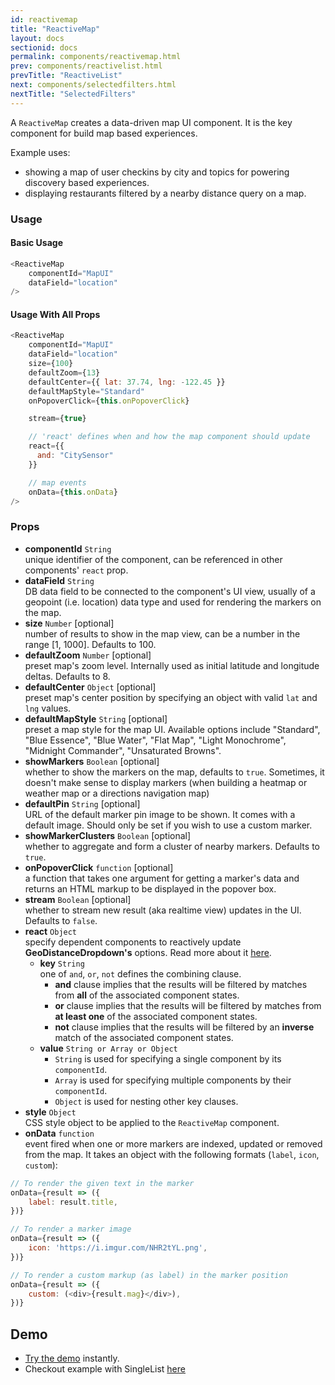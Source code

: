 ```yaml
---
id: reactivemap
title: "ReactiveMap"
layout: docs
sectionid: docs
permalink: components/reactivemap.html
prev: components/reactivelist.html
prevTitle: "ReactiveList"
next: components/selectedfilters.html
nextTitle: "SelectedFilters"
---
```


A `ReactiveMap` creates a data-driven map UI component. It is the key component for build map based experiences.

Example uses:
* showing a map of user checkins by city and topics for powering discovery based experiences.
* displaying restaurants filtered by a nearby distance query on a map.

### Usage

#### Basic Usage

```js
<ReactiveMap
    componentId="MapUI"
    dataField="location"
/>
```

#### Usage With All Props

```js
<ReactiveMap
    componentId="MapUI"
    dataField="location"
    size={100}
    defaultZoom={13}
    defaultCenter={{ lat: 37.74, lng: -122.45 }}
    defaultMapStyle="Standard"
    onPopoverClick={this.onPopoverClick}

    stream={true}

    // 'react' defines when and how the map component should update
    react={{
      and: "CitySensor"
    }}

    // map events
    onData={this.onData}
/>
```

### Props

- **componentId** `String`  
    unique identifier of the component, can be referenced in other components' `react` prop.
- **dataField** `String`  
    DB data field to be connected to the component's UI view, usually of a geopoint (i.e. location) data type and used for rendering the markers on the map.
- **size** `Number` [optional]  
    number of results to show in the map view, can be a number in the range [1, 1000]. Defaults to 100.
- **defaultZoom** `Number` [optional]  
    preset map's zoom level. Internally used as initial latitude and longitude deltas. Defaults to 8.
- **defaultCenter** `Object` [optional]  
    preset map's center position by specifying an object with valid `lat` and `lng` values.
- **defaultMapStyle** `String` [optional]  
    preset a map style for the map UI. Available options include "Standard", "Blue Essence", "Blue Water", "Flat Map", "Light Monochrome", "Midnight Commander", "Unsaturated Browns".
- **showMarkers** `Boolean` [optional]  
    whether to show the markers on the map, defaults to `true`. Sometimes, it doesn't make sense to display markers (when building a heatmap or weather map or a directions navigation map)
- **defaultPin** `String` [optional]  
    URL of the default marker pin image to be shown. It comes with a default image. Should only be set if you wish to use a custom marker.
- **showMarkerClusters** `Boolean` [optional]  
    whether to aggregate and form a cluster of nearby markers. Defaults to `true`.
- **onPopoverClick** `function` [optional]  
    a function that takes one argument for getting a marker's data and returns an HTML markup to be displayed in the popover box.
- **stream** `Boolean` [optional]  
    whether to stream new result (aka realtime view) updates in the UI. Defaults to `false`.
- **react** `Object`  
    specify dependent components to reactively update **GeoDistanceDropdown's** options. Read more about it [here](/advanced/react.html).
    - **key** `String`  
        one of `and`, `or`, `not` defines the combining clause.
        - **and** clause implies that the results will be filtered by matches from **all** of the associated component states.
        - **or** clause implies that the results will be filtered by matches from **at least one** of the associated component states.
        - **not** clause implies that the results will be filtered by an **inverse** match of the associated component states.
    - **value** `String or Array or Object`  
        - `String` is used for specifying a single component by its `componentId`.
        - `Array` is used for specifying multiple components by their `componentId`.
        - `Object` is used for nesting other key clauses.
- **style** `Object`  
    CSS style object to be applied to the `ReactiveMap` component.
- **onData** `function`  
    event fired when one or more markers are indexed, updated or removed from the map. It takes an object with the following formats (`label`, `icon`, `custom`):

```js
// To render the given text in the marker 
onData={result => ({
    label: result.title,
})}

// To render a marker image 
onData={result => ({
    icon: 'https://i.imgur.com/NHR2tYL.png',
})}

// To render a custom markup (as label) in the marker position 
onData={result => ({
    custom: (<div>{result.mag}</div>),
})}
```

## Demo

- [Try the demo](https://snack.expo.io/@metagrover/reactivemap-with-reactivesearch-native) instantly.
- Checkout example with SingleList [here](https://github.com/appbaseio/reactivesearch/blob/dev/packages/native/examples/maps/App.js)
